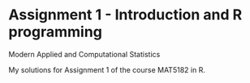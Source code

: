 # Assignment 1 - Introduction and R programming
Modern Applied and Computational Statistics

My solutions for Assignment 1 of the course MAT5182 in R.
